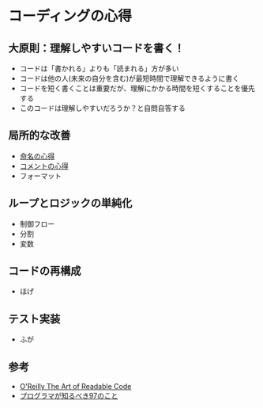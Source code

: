 # コーディングの心得

## 大原則：理解しやすいコードを書く！
- コードは「書かれる」よりも「読まれる」方が多い
- コードは他の人(未来の自分を含む)が最短時間で理解できるように書く
- コードを短く書くことは重要だが、理解にかかる時間を短くすることを優先する
- このコードは理解しやすいだろうか？と自問自答する

## 局所的な改善
- [命名の心得](./naming-guide.md)
- [コメントの心得](./comment-guide.md)
- フォーマット

## ループとロジックの単純化
- 制御フロー
- 分割
- 変数

## コードの再構成
- ほげ

## テスト実装
- ふが

## 参考
- [O'Reilly The Art of Readable Code](https://mcusoft.wordpress.com/wp-content/uploads/2015/04/the-art-of-readable-code.pdf)
- [プログラマが知るべき97のこと](https://プログラマが知るべき97のこと.com)
